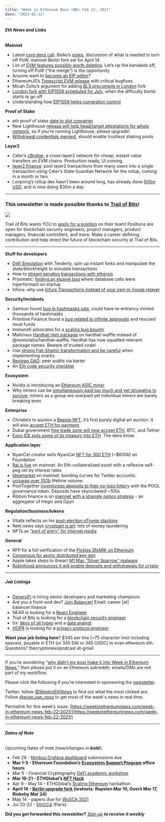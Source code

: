 ```yaml
---
title: "Week in Ethereum News <BR> Feb 22, 2021"
date: "2021-02-22"
---
```


###### **Eth News and Links**

**Mainnet**

- Latest [core devs call](https://youtu.be/anrbnroO3dc?t=249). Beiko’s [notes](https://twitter.com/TimBeiko/status/1362787905433866245), discussion of what is needed to turn off PoW, mainnet Berlin fork set for April 14
- List of [EVM features possibly worth deleting](https://hackmd.io/@HWeNw8hNRimMm2m2GH56Cw/evm_feature_removing). Let’s rip the bandaids off, turning off PoW (“the merge”) is the opportunity
- Anyone want to [become an EIP editor](https://medium.com/ethereum-cat-herders/become-an-eip-editor-337f4376bf29)?
- EthereumJS’s [Typescript EVM release](https://github.com/ethereumjs/ethereumjs-monorepo/releases) with critical bugfixes
- Micah Zoltu’s argument for adding [BLS precompile in London](https://notes.ethereum.org/@GW1ZUbNKR5iRjjKYx6_dJQ/Skxf3tNcg_) fork
- [London fork with EIP1559 scheduled for July](https://github.com/ethereum/pm/issues/245), when the difficulty bomb starts to go off
- Understanding how [EIP1559 helps congestion control](https://barnabe.substack.com/p/congestion-control-and-eip1559)

**Proof of Stake**

- eth proof of stake [date to slot converter](https://play.rust-lang.org/?version=stable&mode=debug&edition=2018&gist=a211036e42c9726bfbbbcdf5a58ad086)
- New Lighthouse [release will help head/target attestations for whole network](https://github.com/sigp/lighthouse/releases/tag/v1.1.1), so if you’re running Lighthouse, please upgrade!
- [Withdrawal credentials merged](https://github.com/ethereum/eth2.0-specs/pull/2149), should enable trustless staking pools

**Layer2**

- Celer’s [cBridge](https://blog.celer.network/2021/02/15/celer-cbridge-fast-and-low-cost-value-transfer-network-for-an-interconnected-layer2-and-layer1-future), a cross-layer2 network for cheap, instant value transfers on EVM chains. Production ready, UI coming.
- [layer2.finance](https://blog.celer.network/2021/02/18/layer2-finance-get-defi-mass-adoption-today-scaling-layer-1-defi-in-place-with-zero-migration/): pool layer2 transactions from many users into a single transaction using Celer’s State Guardian Network for the rollup, coming in a month or two.
- Loopring’s rollup dex hasn’t been around long, has already done [500m USD](https://twitter.com/loopringorg/status/1363195374723284992), and is now doing $30m a day

* * *

### **This newsletter is made possible thanks to [Trail of Bits](https://www.trailofbits.com/)!**

![](https://weekinethereumnews.com/wp-content/uploads/2020/05/2314423.jpeg)

Trail of Bits wants YOU to [apply for a position](https://www.trailofbits.com/careers) on their team! Positions are open for blockchain security engineers, project managers, product managers, financial controllers, and more. Make a career-defining contribution and help direct the future of blockchain security at Trail of Bits.

* * *

**Stuff for developers**

- [Defi Simulation](https://twitter.com/TenderlyApp/status/1361401631934414848) with Tenderly, spin up instant forks and manipulate the state/blockheight to simulate transactions
- How to [stream pending transactions with ethersjs](https://www.quiknode.io/guides/defi/how-to-stream-pending-transactions-with-ethers-js)
- Prysmatic: [finding an elusive bug](https://rauljordan.com/2021/02/18/when-a-solution-is-right-in-front-of-your-eyes.html) where database calls were inperformant on startup
- Infura: why use [Infura Transactions instead of your own in-house relayer](https://blog.infura.io/why-you-should-use-infura-transactions-instead-of-building-your-own-in-house-relayer)

**Security/incidents**

- Samsun found [bug in hashmasks sale](https://thehashmasks.medium.com/hashmask-art-sale-bug-report-13ccd66b55d7), could have re-entrancy minted thousands of hashmasks
- Primitive Finance found a [bug related to infinite approvals](https://primitivefinance.medium.com/whitehack-by-primitive-finance-most-funds-are-safe-user-action-required-4dd31c387b8) and rescued most funds
- Immunefi advocates for a [scaling bug bounty](https://medium.com/immunefi/a-defi-security-standard-the-scaling-bug-bounty-9b83dfdc1ba7)
- Malicious [Hardhat npm package](https://twitter.com/HardhatHQ/status/1362866790695641094) on hardhat-waffle instead of @nomiclabs/hardhat-waffle. Hardhat has now squatted relevant package names. Beware of trusted code!
- Use [strong Fiat-Shamir transformation and be careful](https://blog.trailofbits.com/2021/02/19/serving-up-zero-knowledge-proofs/) when implementing snarks
- [Reviews DAO](https://twitter.com/emilianobonassi/status/1361371101419421700): peer audits via barter
- An [Eth code security checklist](https://secureum.substack.com/p/smart-contract-security-101-secureum)

**Ecosystem**

- Nvidia is introducing an [Ethereum ASIC miner](https://blogs.nvidia.com/blog/2021/02/18/geforce-cmp/)
- Why miners can be [simultaneously paid too much and yet struggling to survive:](https://www.symphonious.net/2021/02/15/why-miners-can-be-simultaneously-paid-too-much-and-struggling-to-survive/) miners as a group are overpaid yet individual miners are barely breaking even

**Enterprise**

- Christie’s to auction a [Beeple NFT](https://twitter.com/ChristiesInc/status/1361670588608176128), it’s first purely digital art auction. It will also [accept ETH for payment](https://www.bloomberg.com/news/articles/2021-02-18/christie-s-beeple-auction-will-accept-ether-cryptocurrency-payment).
- Dubai government [free trade zone will now accept ETH](https://www.coindesk.com/dubai-free-zone-becomes-first-uae-government-entity-to-accept-bitcoin), BTC, and Tether
- [Expo IDE puts some of its treasury into ETH](https://twitter.com/JI/status/1362976438383636481). The devs know.

**Application layer**

- NyanCat creator sells NyanCat [NFT for 300 ETH](https://twitter.com/Lindsay_Howard/status/1362840312067031046) (~$600k) on Foundation
- [Rai is live](https://ameensol.medium.com/a-money-god-raises-rai-is-live-on-ethereum-mainnet-f9aff2b1d331) on mainnet. An Eth-collateralized asset with a reflexive self-peg set by interest rates
- [Ideamarket](https://ideamarket.io/) on mainnet: bonding curves for Twitter accounts.
- [uniswap over 100b](https://twitter.com/haydenzadams/status/1361356927226310668) lifetime volume
- PoolTogether [incentivizes deposits to their no-loss lottery](https://medium.com/pooltogether/introducing-pool-23b09f36db48) with the POOL governance token. Deposits have skyrocketed ~100x
- Ribbon finance is on [mainnet with a strangle option strategy](https://ribbonfinance.medium.com/yield-hacking-for-fun-and-profit-b50cf47fca35) - an aggregator of Hegic and Opyn

**Regulation/business/tokens**

- Vitalik reflects on his [post-election nTrump stacking](https://vitalik.ca/general/2021/02/18/election.html)
- Rekt.news says [cryptoart is art](https://www.rekt.news/nft-digital-art-enthusiast/): lots of money laundering
- NFTs as [“port of entry” for internet media](https://variant.mirror.xyz/T8kdtZRIgy_srXB5B06L8vBqFHYlEBcv6ae2zR6Y_eo)

**General**

- RFP for a full verification of the [Pickles SNARK on Ethereum](https://hackmd.io/u_2Ygx8XS5Ss1aObgOFjkA)
- [Consensus for async distributed key gen](https://arxiv.org/abs/2102.09041)
- Apple takes steps to thwart [M1 Mac “Silver Sparrow” malware](https://www.macrumors.com/2021/02/22/apple-revokes-silver-sparrow-certificates/)
- [Robinhood announces it will enable deposits and withdrawals for crypto](https://twitter.com/RobinhoodApp/status/1362143073510121472)

* * *

###### **Job Listings**

- [DeversiFi](https://www.deversifi.com/careers) is hiring senior developers and marketing champions
- Are you a front-end dev? [Join Balancer!](https://angel.co/company/balancer-labs-1/jobs/1146637-front-end-engineer) Email: career \[at\] balancer.finance
- NEAR is looking for a [React Engineer](https://boards.greenhouse.io/near/jobs/4938418002)
- Trail of Bits is looking for a [blockchain security engineer](https://jobs.lever.co/trailofbits/4f459855-3299-462f-9e73-299a840d5baf)
- 0x: [devs of all types](https://0x.org/about/jobs) and a [data analyst](https://boards.greenhouse.io/0x/jobs/4220949002)
- [HOPR](https://hoprnet.org/) is looking for a [privacy protocol engineer](https://hoprnet.jobbase.io/).

**Want your job listing here**? $345 per line (~75 character limit including spaces), payable in ETH (or 345 DAI or 345 USDC) to evan.ethereum.eth. Questions? thecryptonewspodcast at-gmail

* * *

If you’re wondering “[why didn’t my post make it into Week in Ethereum News](https://www.evanvanness.com/post/179914035841/why-didnt-my-post-make-the-newsletter),” then please put it on an Ethereum subreddit; emails/DMs are not part of my workflow.

Please click the following if you’re interested in sponsoring the [newsletter](https://www.evanvanness.com/post/625741875743227904/evan-is-live-on-balancer).

Twitter: follow [@WeekinEthNews](https://twitter.com/WeekInEthNews) to find out what the most clicked are. Follow [@evan\_van\_ness](https://twitter.com/evan_van_ness) to get most of the week's news in real time.

Permalink for this week’s issue: [https://weekinethereumnews.com/week-in-ethereum-news-feb-22-2021/](https://weekinethereumnews.com/week-in-ethereum-news-feb-22-2021/)

* * *

###### **Dates of Note**

Upcoming dates of note _(_new/changes in **bold**_)_**:**

- Feb 28 - [Nimbus Grafana dashboard](https://twitter.com/ethnimbus/status/1360273972944920582) submissions due
- **Mar 1-5 - Ethereum Foundation’s [Ecosystem Support Program](https://twitter.com/EF_ESP/status/1362817256774893568) office hours**
- Mar 5 - Financial Cryptography [DeFi academic workshop](https://fc21.ifca.ai/defi/)
- **Mar 19-21 - ETHGlobal’s [NFT Hack](https://nft.ethglobal.co/)**
- Apr 9 - May 14 - ETHGlobal’s [Scaling Ethereum](https://scaling.ethglobal.co/) hackathon
- **April 14 - [Berlin upgrade fork](https://github.com/ethereum/pm/issues/248#issuecomment-782069875) (testnets: Ropsten Mar 10, Goerli Mar 17, Rinkeby Mar 24)**
- May 14 - papers due for [WoSCA 2021](https://trailofbits.github.io/WoSCA/)
- Jul 20-22 - [EthCC4](https://ethcc.io/) (Paris)

**Did you get forwarded this newsletter?** _[Sign up](https://weekinethereum.substack.com/subscribe#about) **to receive it weekly**_
